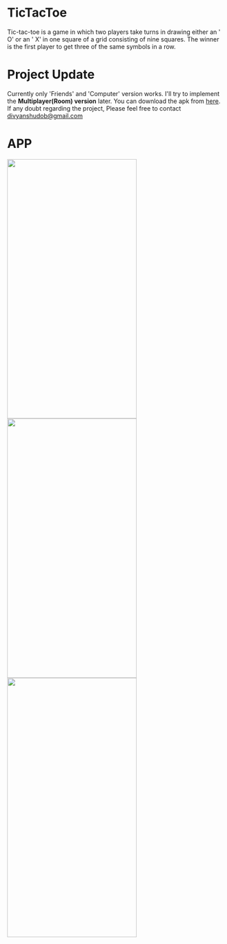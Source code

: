 # TicTacToe
Tic-tac-toe is a game in which two players take turns in drawing either an ' O' or an ' X' in one square of a grid consisting of nine squares. The winner is the first player to get three of the same symbols in a row.

# **Project Update**

Currently only 'Friends' and 'Computer' version works. I'll try to implement the **Multiplayer(Room) version** later. You can download the apk from [here](https://github.com/divyanshudob/TicTacToe/releases/tag/1.0). If any doubt regarding the project, Please 
feel free to contact divyanshudob@gmail.com

# ****APP****
<img height = "600" width = "300" src = "https://user-images.githubusercontent.com/78630426/129390964-19fd9352-7b36-4818-a949-ac33ec7df455.jpg" />
<img height = "600" width = "300" src = "https://user-images.githubusercontent.com/78630426/129390341-effb582f-3193-4695-bac5-8263f4c34fe4.jpg" />
<img height = "600" width = "300" src = "https://user-images.githubusercontent.com/78630426/129390833-ef00c505-e317-4e32-96ba-daf85edf883d.jpg" />




